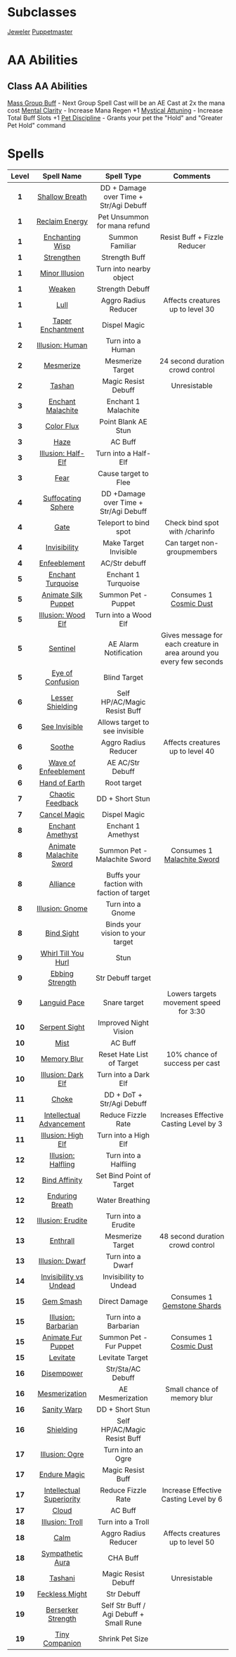 <!-- TITLE: Enchanter -->
<!-- SUBTITLE: Enchanters are masters of the material world, augmenting and altering objects as they see fit. With a wave of the hand, they can curse and uncurse items, supercharge their allies, and severely weaken their opponents. Enchanters are also able to communicate with the supernatural realm, calling forth a friendly magical wisp to aid them on their travels. Many Enchanters choose to specialize in the art of jewelcrafting, as precious gems are particularly conducive to their enchantment magics -->

# Subclasses

[Jeweler](jeweler)
[Puppetmaster](puppetmaster)


# AA Abilities
## Class AA Abilities
[Mass Group Buff](mass-group-buff) - Next Group Spell Cast will be an AE Cast at 2x the mana cost
[Mental Clarity](mental-clarity) - Increase Mana Regen +1
[Mystical Attuning](mystical-attuning) - Increase Total Buff Slots +1
[Pet Discipline](pet-discipline) - Grants your pet the "Hold" and "Greater Pet Hold" command


# Spells

|Level|Spell Name|Spell Type|Comments|
|:---:|:-----:|:----:|:----:|
|**1**|[Shallow Breath](shallow-breath)|DD + Damage over Time + Str/Agi Debuff||
|**1**|[Reclaim Energy](reclaim-energy)|Pet Unsummon for mana refund||
|**1**|[Enchanting Wisp](enchanting-wisp)|Summon Familiar|Resist Buff + Fizzle Reducer|
|**1**|[Strengthen](strengthen)|Strength Buff||
|**1**|[Minor Illusion](minor-illusion)|Turn into nearby object||
|**1**|[Weaken](weaken)|Strength Debuff||
|**1**|[Lull](lull)|Aggro Radius Reducer|Affects creatures up to level 30|
|**1**|[Taper Enchantment](taper-enchantment)|Dispel Magic||
|**2**|[Illusion: Human](illusion-human)|Turn into a Human||
|**2**|[Mesmerize](mesmerize)|Mesmerize Target|24 second duration crowd control|
|**2**|[Tashan](tashan)|Magic Resist Debuff|Unresistable|
|**3**|[Enchant Malachite](enchant-malachite)|Enchant 1 Malachite||
|**3**|[Color Flux](color-flux)|Point Blank AE Stun||
|**3**|[Haze](haze)|AC Buff||
|**3**|[Illusion: Half-Elf](illusion-half-elf)|Turn into a Half-Elf||
|**3**|[Fear](fear)|Cause target to Flee||
|**4**|[Suffocating Sphere](suffocating-sphere)|DD +Damage over Time + Str/Agi Debuff||
|**4**|[Gate](gate)|Teleport to bind spot|Check bind spot with /charinfo|
|**4**|[Invisibility](invisibility)|Make Target Invisible|Can target non-groupmembers|
|**4**|[Enfeeblement](enfeeblement)|AC/Str debuff||
|**5**|[Enchant Turquoise](enchant-turquoise)|Enchant 1 Turquoise||
|**5**|[Animate Silk Puppet](animate-silk-puppet)|Summon Pet - Puppet|Consumes 1 [Cosmic Dust](cosmic-dust)|
|**5**|[Illusion: Wood Elf](illusion-wood-elf)|Turn into a Wood Elf||
|**5**|[Sentinel](sentinel)|AE Alarm Notification|Gives message for each creature in area around you every few seconds|
|**5**|[Eye of Confusion](eye-of-confusion)|Blind Target||
|**6**|[Lesser Shielding](lesser-shielding)|Self HP/AC/Magic Resist Buff||
|**6**|[See Invisible](see-invisible)|Allows target to see invisible||
|**6**|[Soothe](soothe)|Aggro Radius Reducer|Affects creatures up to level 40|
|**6**|[Wave of Enfeeblement](wave-of-enfeeblement)|AE AC/Str Debuff||
|**6**|[Hand of Earth](hand-of-earth)|Root target||
|**7**|[Chaotic Feedback](chaotic-feedback)|DD + Short Stun|
|**7**|[Cancel Magic](cancel-magic)|Dispel Magic|
|**8**|[Enchant Amethyst](enchant-amethyst)|Enchant 1 Amethyst||
|**8**|[Animate Malachite Sword](animate-malachite-sword)|Summon Pet - Malachite Sword|Consumes 1 [Malachite Sword](malachite-sword)|
|**8**|[Alliance](alliance)|Buffs your faction with faction of target||
|**8**|[Illusion: Gnome](illusion-gnome)|Turn into a Gnome||
|**8**|[Bind Sight](bind-sight)|Binds your vision to your target||
|**9**|[Whirl Till You Hurl](whirl-till-you-hurl)|Stun||
|**9**|[Ebbing Strength](ebbing-strength)|Str Debuff target||
|**9**|[Languid Pace](languid-pace)|Snare target|Lowers targets movement speed for 3:30|
|**10**|[Serpent Sight](serpent-sight)|Improved Night Vision||
|**10**|[Mist](mist)|AC Buff||
|**10**|[Memory Blur](memory-blur)|Reset Hate List of Target|10% chance of success per cast|
|**10**|[Illusion: Dark Elf](illusion-dark-elf)|Turn into a Dark Elf||
|**11**|[Choke](choke)|DD + DoT + Str/Agi Debuff||
|**11**|[Intellectual Advancement](intellectual-advancement)|Reduce Fizzle Rate|Increases Effective Casting Level by 3|
|**11**|[Illusion: High Elf](illusion-high-elf)|Turn into a High Elf||
|**12**|[Illusion: Halfling](illusion-halfling)|Turn into a Halfling||
|**12**|[Bind Affinity](bind-affinity)|Set Bind Point of Target||
|**12**|[Enduring Breath](enduring-breath)|Water Breathing||
|**12**|[Illusion: Erudite](illusion-erudite)|Turn into a Erudite||
|**13**|[Enthrall](enthrall)|Mesmerize Target|48 second duration crowd control|
|**13**|[Illusion: Dwarf](illusion-dwarf)|Turn into a Dwarf||
|**14**|[Invisibility vs Undead](invisibility-vs-undead)|Invisibility to Undead||
|**15**|[Gem Smash](gem-smash)|Direct Damage|Consumes 1 [Gemstone Shards](gemstone-shards)|
|**15**|[Illusion: Barbarian](illusion-barbarian)|Turn into a Barbarian||
|**15**|[Animate Fur Puppet](animate-fur-puppet)|Summon Pet - Fur Puppet|Consumes 1 [Cosmic Dust](cosmic-dust)|
|**15**|[Levitate](levitate)|Levitate Target||
|**16**|[Disempower](disempower)|Str/Sta/AC Debuff||
|**16**|[Mesmerization](mesmerization)|AE Mesmerization|Small chance of memory blur|
|**16**|[Sanity Warp](sanity-warp)|DD + Short Stun||
|**16**|[Shielding](shielding)|Self HP/AC/Magic Resist Buff||
|**17**|[Illusion: Ogre](illusion-ogre)|Turn into an Ogre||
|**17**|[Endure Magic](endure-magic)|Magic Resist Buff||
|**17**|[Intellectual Superiority](intellectual-superiority)|Reduce Fizzle Rate|Increase Effective Casting Level by 6|
|**17**|[Cloud](cloud)|AC Buff||
|**18**|[Illusion: Troll](illusion-troll)|Turn into a Troll||
|**18**|[Calm](calm)|Aggro Radius Reducer|Affects creatures up to level 50|
|**18**|[Sympathetic Aura](sympathetic-aura)|CHA Buff||
|**18**|[Tashani](tashani)|Magic Resist Debuff|Unresistable|
|**19**|[Feckless Might](feckless-might)|Str Debuff||
|**19**|[Berserker Strength](berserker-strength)|Self Str Buff / Agi Debuff + Small Rune||
|**19**|[Tiny Companion](tiny-companion)|Shrink Pet Size||









